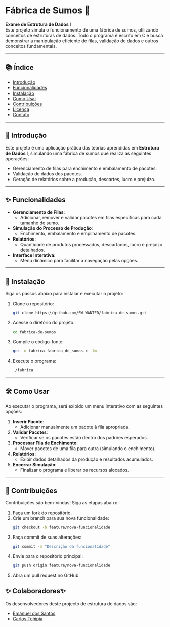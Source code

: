 # Fábrica de Sumos 🍹

**Exame de Estrutura de Dados I**  
Este projeto simula o funcionamento de uma fábrica de sumos, utilizando conceitos de estruturas de dados. Todo o programa é escrito em C e busca demonstrar a manipulação eficiente de filas, validação de dados e outros conceitos fundamentais.

---

## 📚 Índice
- [Introdução](#📖-introdução)
- [Funcionalidades](#✨-funcionalidades)
- [Instalação](#🚀-instalação)
- [Como Usar](#🛠️-como-usar)
- [Contribuições](#🤝-contribuições)
- [Licença](#📄-licença)
- [Contato](#📧-contato)

---

## 📖 Introdução
Este projeto é uma aplicação prática das teorias aprendidas em **Estrutura de Dados I**, simulando uma fábrica de sumos que realiza as seguintes operações:
- Gerenciamento de filas para enchimento e embalamento de pacotes.
- Validação de dados dos pacotes.
- Geração de relatórios sobre a produção, descartes, lucro e prejuízo.
---

## ✨ Funcionalidades
- **Gerenciamento de Filas**:
  - Adicionar, remover e validar pacotes em filas específicas para cada tamanho de sumo.
- **Simulação do Processo de Produção**:
  - Enchimento, embalamento e empilhamento de pacotes.
- **Relatórios**:
  - Quantidade de produtos processados, descartados, lucro e prejuízo detalhados.
- **Interface Interativa**:
  - Menu dinâmico para facilitar a navegação pelas opções.

---

## 🚀 Instalação
Siga os passos abaixo para instalar e executar o projeto:

1. Clone o repositório:
   ```bash
   git clone https://github.com/SW-WANTED/fabrica-de-sumos.git
   ```
2. Acesse o diretório do projeto:
   ```bash
   cd fabrica-de-sumos
   ```
3. Compile o código-fonte:
   ```bash
   gcc -o fabrica fabrica_de_sumos.c -lm
   ```
4. Execute o programa:
   ```bash
   ./fabrica
   ```

---

## 🛠️ Como Usar
Ao executar o programa, será exibido um menu interativo com as seguintes opções:

1. **Inserir Pacote**:
   - Adicionar manualmente um pacote à fila apropriada.
2. **Validar Pacotes**:
   - Verificar se os pacotes estão dentro dos padrões esperados.
3. **Processar Fila de Enchimento**:
   - Mover pacotes de uma fila para outra (simulando o enchimento).
4. **Relatórios**:
   - Exibir dados detalhados da produção e resultados acumulados.
5. **Encerrar Simulação**:
   - Finalizar o programa e liberar os recursos alocados.

---

## 🤝 Contribuições
Contribuições são bem-vindas! Siga as etapas abaixo:

1. Faça um fork do repositório.
2. Crie um branch para sua nova funcionalidade:
   ```bash
   git checkout -b feature/nova-funcionalidade
   ```
3. Faça commit de suas alterações:
   ```bash
   git commit -m "Descrição da funcionalidade"
   ```
4. Envie para o repositório principal:
   ```bash
   git push origin feature/nova-funcionalidade
   ```
5. Abra um pull request no GitHub.

## ✨ Colaboradores✨
Os desenvolvedores deste projecto de estrutura de dados são:

*    [Emanuel dos Santos](https://github.com/SW-Wanted)
*    [Carlos Tchípia](https://github.com/Carlos-Tchipia)
